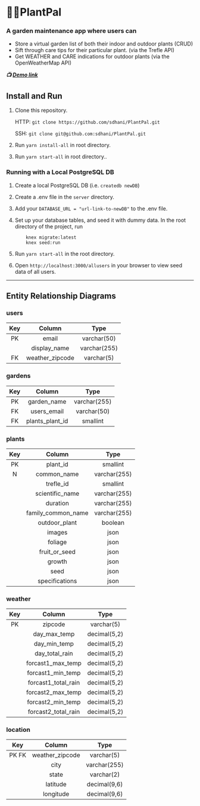 # :seedling::sunflower:PlantPal

### A garden maintenance app where users can
- Store a virtual garden list of both their indoor and outdoor plants (CRUD)
- Sift through care tips for their particular plant. (via the Trefle API)
- Get WEATHER and CARE indications for outdoor plants (via the OpenWeatherMap API)

***:tv: [Demo link](https://plant-pals.herokuapp.com)***


## Install and Run

1. Clone this repository.
    
    HTTP: `git clone https://github.com/sdhani/PlantPal.git`
   
    SSH: `git clone git@github.com:sdhani/PlantPal.git` 
    
1. Run `yarn install-all` in root directory.
1. Run `yarn start-all` in root directory..

### Running with a Local PostgreSQL DB

1. Create a local PostgreSQL DB (i.e. `createdb newDB`)

1. Create a .env file in the `server` directory.

1. Add your `DATABASE_URL = "url-link-to-newDB"` to the .env file.

1. Set up your database tables, and seed it with dummy data. In the root directory of the project, run

    ```
        knex migrate:latest
        knex seed:run
    ```
    
1. Run `yarn start-all` in the root directory. 
1. Open `http://localhost:3000/allusers` in your browser to view seed data of all users.

---

## Entity Relationship Diagrams

### users
|    Key    |    Column     |    Type    |
|    :---:    |    :---:     |    :---:     |
| PK | email | varchar(50) | 
|   | display_name | varchar(255) |
| FK | weather_zipcode | varchar(5) |


### gardens
|    Key    |    Column     |    Type    |
|    :---:    |    :---:     |    :---:     |
| PK | garden_name | varchar(255) | 
| FK | users_email | varchar(50) |
| FK | plants_plant_id | smallint |


### plants
|    Key    |    Column     |    Type    |
|    :---:    |    :---:     |    :---:     |
| PK | plant_id | smallint | 
| N | common_name | varchar(255) |
|  | trefle_id | smallint | 
|  | scientific_name | varchar(255) |
|  | duration | varchar(255) |
|  | family_common_name | varchar(255) |
|  | outdoor_plant | boolean |
|  | images | json |
|  | foliage | json |
|  | fruit_or_seed | json |
|  | growth | json |
|  | seed | json |
|  | specifications | json |


### weather
|    Key    |    Column     |    Type    |
|    :---:    |    :---:     |    :---:     |
| PK  | zipcode | varchar(5) | 
|   | day_max_temp | decimal(5,2) | 
|   | day_min_temp | decimal(5,2) | 
|   | day_total_rain | decimal(5,2) | 
|   | forcast1_max_temp | decimal(5,2) | 
|   | forcast1_min_temp | decimal(5,2) | 
|   | forcast1_total_rain | decimal(5,2) | 
|   | forcast2_max_temp | decimal(5,2) | 
|   | forcast2_min_temp | decimal(5,2) | 
|   | forcast2_total_rain | decimal(5,2) | 


### location
|    Key    |    Column     |    Type    |
|    :---:    |    :---:     |    :---:     |
| PK FK | weather_zipcode | varchar(5) | 
|  | city | varchar(255) |
|  | state | varchar(2) |
|  | latitude | decimal(9,6) |
|  | longitude | decimal(9,6) |
